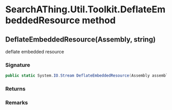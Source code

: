 # SearchAThing.Util.Toolkit.DeflateEmbeddedResource method
## DeflateEmbeddedResource(Assembly, string)
deflate embedded resource

### Signature
```csharp
public static System.IO.Stream DeflateEmbeddedResource(Assembly assembly, string resource)
```
### Returns

### Remarks

